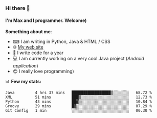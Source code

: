 ### Hi there 👋
#### I'm Max and I programmer. Welcome)

**Something about me**:
- ⌨ I am writing in Python, Java & HTML / CSS
- 🌐 [My web site](https://merive.herokuapp.com/)
- 🎈 I write code for a year
- 💻 I am currently working on a very cool Java project (*Android application*)
- 😍 I really love programming)

📊 **Few my stats:**
<!--START_SECTION:waka-->
```text
Java         4 hrs 37 mins   █████████████████▒░░░░░░░   68.72 % 
XML          51 mins         ███▒░░░░░░░░░░░░░░░░░░░░░   12.73 % 
Python       43 mins         ██▓░░░░░░░░░░░░░░░░░░░░░░   10.84 % 
Groovy       29 mins         █▓░░░░░░░░░░░░░░░░░░░░░░░   07.29 % 
Git Config   1 min           ░░░░░░░░░░░░░░░░░░░░░░░░░   00.30 % 
```
<!--END_SECTION:waka-->
